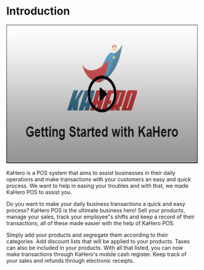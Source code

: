 
# **Introduction**

<a href="http://www.youtube.com/watch?v=zgySSsmLvR0" target="_blank">
  <img src="_images/introvid.jpg" alt="HTML tutorial" style="width:650px;height:366px;">
</a>

KaHero is a POS system that aims to assist businesses in their
daily operations and make transactions with your customers an easy
and quick process. We want to help in easing your troubles and with
that, we made KaHero POS to assist you.

Do you want to make your daily business transactions a quick
and easy process? KaHero POS is the ultimate business hero! Sell
your products, manage your sales, track your employee‟s shifts and
keep a record of their transactions; all of these made easier with the
help of KaHero POS.

Simply add your products and segregate them according to their
categories. Add discount lists that will be applied to your products.
Taxes can also be included in your products. With all that listed, you
can now make transactions through KaHero's mobile cash register.
Keep track of your sales and refunds through electronic receipts.
